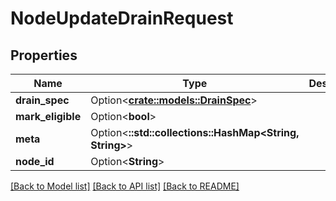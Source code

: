 # NodeUpdateDrainRequest

## Properties

| Name              | Type                                                    | Description | Notes      |
| ----------------- | ------------------------------------------------------- | ----------- | ---------- |
| **drain_spec**    | Option<[**crate::models::DrainSpec**](DrainSpec.md)>    |             | [optional] |
| **mark_eligible** | Option<**bool**>                                        |             | [optional] |
| **meta**          | Option<**::std::collections::HashMap<String, String>**> |             | [optional] |
| **node_id**       | Option<**String**>                                      |             | [optional] |

[[Back to Model list]](../README.md#documentation-for-models)
[[Back to API list]](../README.md#documentation-for-api-endpoints)
[[Back to README]](../README.md)
